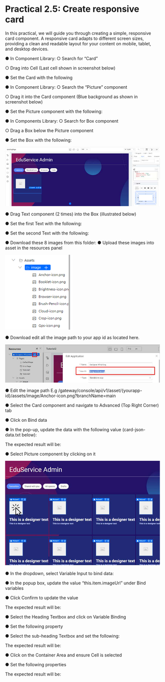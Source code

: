 # Practical 2.5: Create responsive card

In this practical, we will guide you through creating a simple, responsive card component. A responsive card adapts to different screen sizes, providing a clean and readable layout for your content on mobile, tablet, and desktop devices.

● In Component Library: 
	○ Search for “Card”

○ Drag into Cell (Last cell shown in screenshot below)







● Set the Card with the following











● In Component Library: 
	○ Search the “Picture” component

○ Drag it into the Card component  (Blue background as shown in screenshot 	below)







● Set the Picture component with the following:











● In Components Library: 
	○ Search for Box component

○ Drag a Box below the Picture component







● Set the Box with the following:



![Image Description](./images/image_16.png)





● Drag Text component (2 times) into the Box (illustrated below)







● Set the first Text with the following:











● Set the second Text with the following:











● Download these 8 images from this folder: ● Upload these images into asset in the resources panel



![Image Description](./images/image_17.png)

● Download  edit all the image path to your app id as located here.



![Image Description](./images/image_18.png)





● Edit the image path 
E.g 
/gateway/console/api/v1/asset/{yourapp-id}/assets/image/Anchor-icon.png?branchName=main

● Select the Card component and navigate to Advanced (Top Right Corner) tab







● Click on Bind data

● In the pop-up, update the data with the following value (card-json-data.txt below):







The expected result will be:

● Select Picture component by clicking on it



![Image Description](./images/image_19.png)







● In the dropdown, select Variable Input to bind data:











● In the popup box, update the value “this.item.imageUrl” under Bind variables



● Click Confirm to update the value







The expected result will be:







● Select the Heading Textbox and click on Variable Binding











● Set the following property







● Select the sub-heading Textbox and set the following:



The expected result will be:





● Click on the Container Area and ensure Cell is selected







● Set the following properties



The expected result will be:







